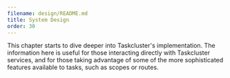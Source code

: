 ```yaml
---
filename: design/README.md
title: System Design
order: 30
---
```


This chapter starts to dive deeper into Taskcluster's implementation. The
information here is useful for those interacting directly with Taskcluster
services, and for those taking advantage of some of the more sophisticated
features available to tasks, such as scopes or routes.
